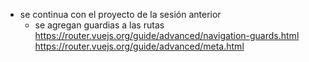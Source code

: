 * se continua con el proyecto de la sesión anterior
    * se agregan guardias a las rutas
    https://router.vuejs.org/guide/advanced/navigation-guards.html
    https://router.vuejs.org/guide/advanced/meta.html
